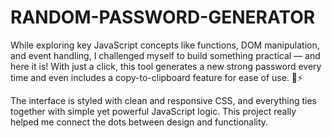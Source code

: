 # RANDOM-PASSWORD-GENERATOR
While exploring key JavaScript concepts like functions, DOM manipulation, and event handling, I challenged myself to build something practical — and here it is! With just a click, this tool generates a new strong password every time and even includes a copy-to-clipboard feature for ease of use. 🧠⚡

The interface is styled with clean and responsive CSS, and everything ties together with simple yet powerful JavaScript logic. This project really helped me connect the dots between design and functionality.
